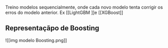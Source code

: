 Treino modelos sequencialmente, onde cada novo modelo tenta corrigir os erros do modelo anterior. Ex [[LightGBM ]]e [[XGBoost]]

## Representaçãpo de Boosting

![[img  modelo Boosting.png]]